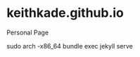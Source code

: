 keithkade.github.io
===================

Personal Page


sudo arch -x86_64 bundle exec jekyll serve
